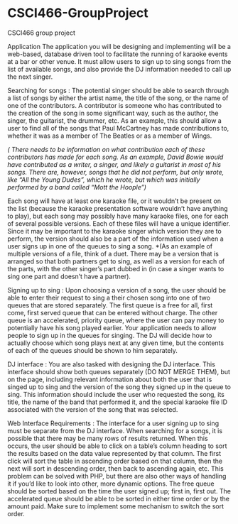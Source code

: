 # CSCI466-GroupProject
CSCI466 group project 

Application The application you will be designing and implementing will be a web-based, database driven tool to facilitate the running of karaoke events at a bar or other venue. It must allow users to sign up to sing songs from the list of available songs, and also provide the DJ information needed to call up the next singer.

 Searching for songs :
The potential singer should be able to search through a list of songs by either the artist name, the title of the song, or the name of one of the contributors.
 A contributor is someone who has contributed to the creation of the song in some significant way, such as the author, the singer, the guitarist, the drummer, etc. As an example, this should allow a user to find all of the songs that Paul McCartney has made contributions to, whether it was as a member of The Beatles or as a member of Wings.

*( There needs to be information on what contribution each of these contributors has made for each song. As an example, David Bowie would have contributed as a writer, a singer, and likely a guitarist in most of his songs. There are, however, songs that he did not perform, but only wrote, like “All the Young Dudes”, which he wrote, but which was initially performed by a band called “Mott the Hoople”)*

Each song will have at least one karaoke file, or it wouldn’t be present on the list (because the karaoke presentation software wouldn’t have anything to play), but each song may possibly have many karaoke files, one for each of several possible versions. Each of these files will have a unique identifier. Since it may be important to the karaoke singer which version they are to perform, the version should also be a part of the information used when a user signs up in one of the queues to sing a song. 
*(As an example of multiple versions of a file, think of a duet. There may be a version that is arranged so that both partners get to sing, as well as a version for each of the parts, with the other singer’s part dubbed in (in case a singer wants to sing one part and doesn’t have a partner).

 Signing up to sing :
Upon choosing a version of a song, the user should be able to enter their request to sing a their chosen song into one of two queues that are stored separately. The first queue is a free for all, first come, first served queue that can be entered without charge. The other queue is an accelerated, priority queue, where the user can pay money to potentially have his song played earlier. Your application needs to allow people to sign up in the queues for singing. The DJ will decide how to actually choose which song plays next at any given time, but the contents of each of the queues should be shown to him separately. 

DJ interface :
You are also tasked with designing the DJ interface. This interface should show both queues separately (DO NOT MERGE THEM), but on the page, including relevant information about both the user that is singed up to sing and the version of the song they signed up in the queue to sing. This information should include the user who requested the song, its title, the name of the band that performed it, and the special karaoke file ID associated with the version of the song that was selected. 

Web Interface Requirements :
The interface for a user signing up to sing must be separate from the DJ interface. When searching for a songs, it is possible that there may be many rows of results returned. When this occurs, the user should be able to click on a table’s column heading to sort the results based on the data value represented by that column. The first click will sort the table in ascending order based on that column, then the next will sort in descending order, then back to ascending again, etc. This problem can be solved with PHP, but there are also other ways of handling it if you’d like to look into other, more dynamic options. The free queue should be sorted based on the time the user signed up; first in, first out. The accelerated queue should be able to be sorted in either time order or by the amount paid. Make sure to implement some mechanism to switch the sort order.

